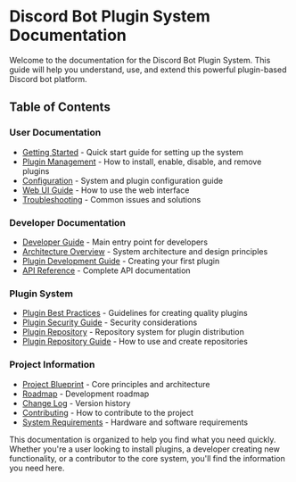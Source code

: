 # Discord Bot Plugin System Documentation

Welcome to the documentation for the Discord Bot Plugin System. This guide will help you understand, use, and extend this powerful plugin-based Discord bot platform.

## Table of Contents

### User Documentation
- [Getting Started](developers/getting-started.md) - Quick start guide for setting up the system
- [Plugin Management](plugin-management.md) - How to install, enable, disable, and remove plugins
- [Configuration](configuration.md) - System and plugin configuration guide
- [Web UI Guide](web-ui-guide.md) - How to use the web interface
- [Troubleshooting](troubleshooting.md) - Common issues and solutions

### Developer Documentation
- [Developer Guide](developers/index.md) - Main entry point for developers
- [Architecture Overview](developers/architecture.md) - System architecture and design principles
- [Plugin Development Guide](plugin-dev-guide.md) - Creating your first plugin
- [API Reference](api-reference.md) - Complete API documentation

### Plugin System
- [Plugin Best Practices](plugin-best-practices.md) - Guidelines for creating quality plugins
- [Plugin Security Guide](plugin-security-guide.md) - Security considerations
- [Plugin Repository](plugin-repository.md) - Repository system for plugin distribution
- [Plugin Repository Guide](plugin-repository-guide.md) - How to use and create repositories

### Project Information
- [Project Blueprint](../PROJECT_BLUEPRINT.md) - Core principles and architecture
- [Roadmap](roadmap.md) - Development roadmap
- [Change Log](change-log.md) - Version history
- [Contributing](contributing.md) - How to contribute to the project
- [System Requirements](system-requirements.md) - Hardware and software requirements

This documentation is organized to help you find what you need quickly. Whether you're a user looking to install plugins, a developer creating new functionality, or a contributor to the core system, you'll find the information you need here.
